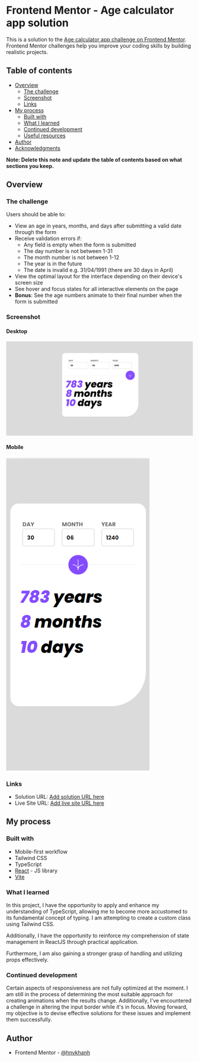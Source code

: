 # Frontend Mentor - Age calculator app solution

This is a solution to the [Age calculator app challenge on Frontend Mentor](https://www.frontendmentor.io/challenges/age-calculator-app-dF9DFFpj-Q). Frontend Mentor challenges help you improve your coding skills by building realistic projects. 

## Table of contents

- [Overview](#overview)
  - [The challenge](#the-challenge)
  - [Screenshot](#screenshot)
  - [Links](#links)
- [My process](#my-process)
  - [Built with](#built-with)
  - [What I learned](#what-i-learned)
  - [Continued development](#continued-development)
  - [Useful resources](#useful-resources)
- [Author](#author)
- [Acknowledgments](#acknowledgments)

**Note: Delete this note and update the table of contents based on what sections you keep.**

## Overview

### The challenge

Users should be able to:

- View an age in years, months, and days after submitting a valid date through the form
- Receive validation errors if:
  - Any field is empty when the form is submitted
  - The day number is not between 1-31
  - The month number is not between 1-12
  - The year is in the future
  - The date is invalid e.g. 31/04/1991 (there are 30 days in April)
- View the optimal layout for the interface depending on their device's screen size
- See hover and focus states for all interactive elements on the page
- **Bonus**: See the age numbers animate to their final number when the form is submitted

### Screenshot

#### Desktop
![](./screenshot.png)
#### Mobile
![](./screenshot-mobile.png)


### Links

- Solution URL: [Add solution URL here](https://your-solution-url.com)
- Live Site URL: [Add live site URL here](https://your-live-site-url.com)

## My process

### Built with

- Mobile-first workflow
- Tailwind CSS
- TypeScript
- [React](https://reactjs.org/) - JS library
- [Vite](https://vitejs.dev/)



### What I learned

In this project, I have the opportunity to apply and enhance my understanding of TypeScript, allowing me to become more accustomed to its fundamental concept of typing. I am attempting to create a custom class using Tailwind CSS.

Additionally, I have the opportunity to reinforce my comprehension of state management in ReactJS through practical application.

Furthermore, I am also gaining a stronger grasp of handling and utilizing props effectively.


### Continued development

Certain aspects of responsiveness are not fully optimized at the moment. I am still in the process of determining the most suitable approach for creating animations when the results change. Additionally, I've encountered a challenge in altering the input border while it's in focus. 
Moving forward, my objective is to devise effective solutions for these issues and implement them successfully.


## Author

- Frontend Mentor - [@hnvkhanh](https://www.frontendmentor.io/profile/hnvkhanh)


